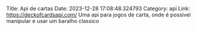 Title: Api de cartas
Date: 2023-12-28 17:08:48.324793
Category: api
Link: https://deckofcardsapi.com/
Uma api para jogos de carta, onde é possivel manipular e usar um baralho classico
